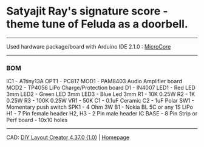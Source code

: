 # Satyajit Ray's signature score - theme tune of Feluda as a doorbell.
---



Used hardware package/board with Arduino IDE 2.1.0 : [MicroCore](https://github.com/MCUdude/MicroCore)

---



### BOM

IC1 - ATtiny13A
OPT1 - PC817
MOD1 - PAM8403 Audio Amplifier board
MOD2 - TP4056 LiPo Charge/Protection board
D1 - IN4007
LED1 - Red LED 3mm
LED2 - Green LED 3mm
LED3 - Blue Led 3mm
R1 - 10K 0.25W
R2 - 1K 0.25W
R3 - 100K 0.25W
VR1 - 50K
C1 - 0.1uF Ceramic
C2 - 1uF Polar
SW1 - Momentary push switch
SPK1 - 4 Ohm 3W
B1 - Nokia BL 5C or any 1S LiPo
H1 - 7 Pin female header
H2, H3 - 2 Pin male header
IC BASE - 8 Pin
Strip or Perf board - 10x10 holes


---
CAD: [DIY Layout Creator 4.37.0 (1.0)](https://github.com/bancika/diy-layout-creator/releases/tag/v4.37.0) | [Homepage](http://bancika.github.io/diy-layout-creator/)